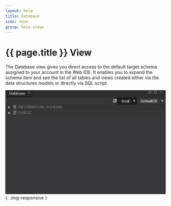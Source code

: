 ```yaml
---
layout: help
title: Database
icon: none
group: help-views
---
```


{{ page.title }} View
===

The Database view gives you direct access to the default target schema assigned to your account in the Web IDE. It enables you to expand the schema item and see the list of all tables and views created either via the data structures models or directly via SQL script.

![Database view](images/ide_view_database.png){: .img-responsive }



